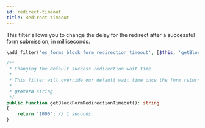 ```yaml
---
id: redirect-timeout
title: Redirect timeout
---
```


This filter allows you to change the delay for the redirect after a successful form submission, in milliseconds.

```php
\add_filter('es_forms_block_form_redirection_timeout', [$this, 'getBlockFormRedirectionTimeout']);

/**
 * Changing the default success redirection wait time
 *
 * This filter will override our default wait time once the form returns success and it is redirected. The time is calculated in milliseconds. *Example: 1000ms = 1s*.
 *
 * @return string
 */
public function getBlockFormRedirectionTimeout(): string
{
	return '1000'; // 1 seconds.
}
```


